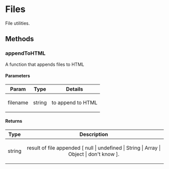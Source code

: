 



# Files











File utilities.







  




## Methods
### appendToHTML
A function that appends files to HTML


#### Parameters

| Param | Type | Details |
| :--: | :--: | :--: |
| filename | string | <p>to append to HTML</p>  |




#### Returns</h4>

| Type | Description |
| :--: | :--: |
| string | <p>result of file appended [ null &#124; undefined &#124; String &#124; Array &#124; Object &#124; don&#39;t know ].</p>  |










